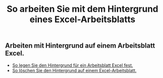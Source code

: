 ﻿---
title: So arbeiten Sie mit dem Hintergrund eines Excel-Arbeitsblatts
second_title: Aspose.Cells Cloud Documen
linktitle: Hintergrund
type: docs
url: /de/worksheets/background/
keywords: How to work with background on an Excel worksheet
description: Aspose.Cells Cloud REST API unterstützt die Arbeit mit Hintergrund auf einem Excel Arbeitsblatt. SDK unterstützt verschiedene Entwicklungssprachen. Dazu gehören Android, C#, Go, Java, NodeJS, Perl, PHP, Python, Ruby und Swift
weight: 20
kwords: Excel, Office Cloud, REST API, Tabellenkalkulation, PDF, CSV, Json, Markdown, So arbeiten Sie mit dem Hintergrund auf einem Excel-Arbeitsblatt
---
## Arbeiten mit Hintergrund auf einem Arbeitsblatt Excel.

- [So legen Sie den Hintergrund für ein Arbeitsblatt Excel fest.](/cells/de/worksheets/background/add/) 
- [So löschen Sie den Hintergrund auf einem Excel-Arbeitsblatt.](/cells/de/worksheets/background/delete/) 


